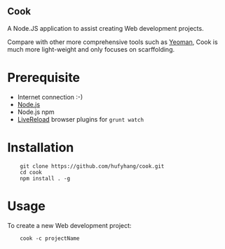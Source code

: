 ## Cook

A Node.JS application to assist creating Web development projects.

Compare with other more comprehensive tools such as [Yeoman](http://yeoman.io/), Cook is much more light-weight and only focuses on scarffolding.

Prerequisite
============

* Internet connection :-)
* [Node.js](http://nodejs.org/)
* Node.js npm
* [LiveReload](http://livereload.com/) browser plugins for `grunt watch`

Installation
============

        git clone https://github.com/hufyhang/cook.git
        cd cook
        npm install . -g

Usage
=====

To create a new Web development project:

        cook -c projectName

